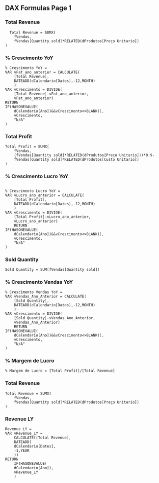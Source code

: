 ## DAX Formulas Page 1
### Total Revenue
````
  Total Revenue = SUMX(
    fVendas,
    fVendas[Quantity sold]*RELATED(dProdutos[Preço Unitario])
)

````
### % Crescimento YoY
````
% Crescimento YoY = 
VAR vFat_ano_anterior = CALCULATE(
    [Total Revenue],
    DATEADD(dCalendario[Dates],-12,MONTH)
    )
VAR vCrescimento = DIVIDE(
    [Total Revenue]-vFat_ano_anterior,
    vFat_ano_anterior)
RETURN
IF(HASONEVALUE(
    dCalendario[Ano])&&vCrescimento<>BLANK(),
    vCrescimento,
    "N/A"
)

````
### Total Profit
````
Total Profit = SUMX(
    fVendas,
    (fVendas[Quantity sold]*RELATED(dProdutos[Preço Unitario]))*0.9-
    fVendas[Quantity sold]*RELATED(dProdutos[Custo Unitario])
)

````
### % Crescimento Lucro YoY
````

% Crescimento Lucro YoY = 
VAR vLucro_ano_anterior = CALCULATE(
    [Total Profit],
    DATEADD(dCalendario[Dates],-12,MONTH)
    )
VAR vCrescimento = DIVIDE(
    [Total Profit]-vLucro_ano_anterior,
    vLucro_ano_anterior)
    RETURN
IF(HASONEVALUE(
    dCalendario[Ano])&&vCrescimento<>BLANK(),
    vCrescimento,
    "N/A"
)

````
### Sold Quantity
````
Sold Quantity = SUM(fVendas[Quantity sold])

````
### % Crescimento Vendas YoY
````
% Crescimento Vendas YoY = 
VAR vVendas_Ano_Anterior = CALCULATE(
    [Sold Quantity],
    DATEADD(dCalendario[Dates],-12,MONTH)
    )
VAR vCrescimento = DIVIDE(
    [Sold Quantity]-vVendas_Ano_Anterior,
    vVendas_Ano_Anterior)
    RETURN
IF(HASONEVALUE(
    dCalendario[Ano])&&vCrescimento<>BLANK(),
    vCrescimento,
    "N/A"
)

````
### % Margem de Lucro
````
% Margem de Lucro = [Total Profit]/[Total Revenue]

````
### Total Revenue
````
Total Revenue = SUMX(
    fVendas,
    fVendas[Quantity sold]*RELATED(dProdutos[Preço Unitario])
)

````
### Revenue LY
````
Revenue LY = 
VAR vRevenue_LY = 
    CALCULATE([Total Revenue],
    DATEADD(
    dCalendario[Dates],
    -1,YEAR
    ))
RETURN
    IF(HASONEVALUE(
    dCalendario[Ano]),
    vRevenue_LY
    )
